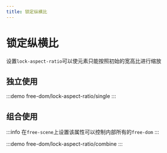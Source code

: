 ```yaml
---
title: 锁定纵横比
---
```


# 锁定纵横比

设置`lock-aspect-ratio`可以使元素只能按照初始的宽高比进行缩放

## 独立使用

:::demo
free-dom/lock-aspect-ratio/single
:::

## 组合使用

:::info
在`free-scene`上设置该属性可以控制内部所有的`free-dom`
:::

:::demo
free-dom/lock-aspect-ratio/combine
:::